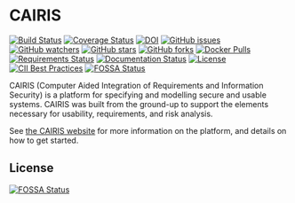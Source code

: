 # CAIRIS 

[![Build Status](https://secure.travis-ci.com/cairis-platform/cairis.png?branch=master)](http://travis-ci.com/cairis-platform/cairis)
[![Coverage Status](https://coveralls.io/repos/github/cairis-platform/cairis/badge.svg?branch=master)](https://coveralls.io/github/cairis-platform/cairis?branch=master)
[![DOI](https://zenodo.org/badge/3790944.svg)](https://zenodo.org/badge/latestdoi/3790944)
[![GitHub issues](https://img.shields.io/github/issues/cairis-platform/cairis.svg?style=flat-square)](https://github.com/cairis-platform/cairis/issues?utf8=✓&q=is%3Aissue+is%3Aopen)
[![GitHub watchers](https://img.shields.io/github/watchers/cairis-platform/cairis.svg?style=flat-square)](https://github.com/cairis-platform/cairis/watchers)
[![GitHub stars](https://img.shields.io/github/stars/cairis-platform/cairis.svg?style=flat-square)](https://github.com/cairis-platform/cairis/stargazers)
[![GitHub forks](https://img.shields.io/github/forks/cairis-platform/cairis.svg?style=flat-square)](https://github.com/cairis-platform/cairis/network)
[![Docker Pulls](https://img.shields.io/docker/pulls/shamalfaily/cairis.svg?style=flat-square)](https://hub.docker.com/r/shamalfaily/cairis/)
[![Requirements Status](https://requires.io/github/cairis-platform/cairis/requirements.svg?branch=master)](https://requires.io/github/cairis-platform/cairis/requirements/?branch=master)
[![Documentation Status](https://readthedocs.org/projects/cairis/badge/?version=latest)](http://cairis.readthedocs.io/en/latest/?badge=latest)
[![License](https://img.shields.io/github/license/cairis-platform/cairis.svg)](https://github.com/cairis-platform/cairis/blob/master/LICENSE)
[![CII Best Practices](https://bestpractices.coreinfrastructure.org/projects/1411/badge)](https://bestpractices.coreinfrastructure.org/projects/1411)
[![FOSSA Status](https://app.fossa.com/api/projects/git%2Bgithub.com%2Fcairis-platform%2Fcairis.svg?type=shield)](https://app.fossa.com/projects/git%2Bgithub.com%2Fcairis-platform%2Fcairis?ref=badge_shield)

CAIRIS (Computer Aided Integration of Requirements and Information Security) is a platform for specifying and modelling secure and usable systems. CAIRIS was built from the ground-up to support the elements necessary for usability, requirements, and risk analysis. 

See [the CAIRIS website](https://cairis.org) for more information on the platform, and details on how to get started. 


## License
[![FOSSA Status](https://app.fossa.com/api/projects/git%2Bgithub.com%2Fcairis-platform%2Fcairis.svg?type=large)](https://app.fossa.com/projects/git%2Bgithub.com%2Fcairis-platform%2Fcairis?ref=badge_large)
